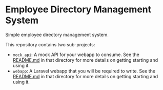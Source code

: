 Employee Directory Management System
====================

Simple employee directory management system.

This repository contains two sub-projects:

* `mock_api`: A mock API for your webapp to consume. See the [README.md](./mock_api/README.md) in that directory for more details on getting starting and using it.
* `webapp`: A Laravel webapp that you will be required to write. See the [README.md](./webapp/README.md) in that directory for more details on getting starting and using it.

